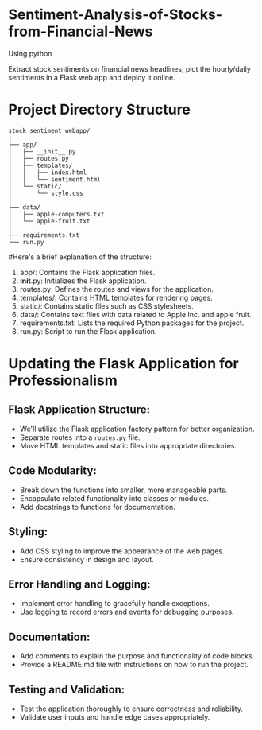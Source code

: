 # Sentiment-Analysis-of-Stocks-from-Financial-News
Using python 

Extract stock sentiments on financial news headlines, plot the hourly/daily sentiments in a Flask web app and deploy it online.

# Project Directory Structure

```
stock_sentiment_webapp/
│
├── app/
│   ├── __init__.py
│   ├── routes.py
│   ├── templates/
│   │   ├── index.html
│   │   └── sentiment.html
│   └── static/
│       └── style.css
│
├── data/
│   ├── apple-computers.txt
│   └── apple-fruit.txt
│
├── requirements.txt
└── run.py
```




#Here's a brief explanation of the structure:

1. app/: Contains the Flask application files.
2. __init__.py: Initializes the Flask application.
3. routes.py: Defines the routes and views for the application.
4. templates/: Contains HTML templates for rendering pages.
5. static/: Contains static files such as CSS stylesheets.
6. data/: Contains text files with data related to Apple Inc. and apple fruit.
7. requirements.txt: Lists the required Python packages for the project.
8. run.py: Script to run the Flask application.


# Updating the Flask Application for Professionalism

## Flask Application Structure:
- We'll utilize the Flask application factory pattern for better organization.
- Separate routes into a `routes.py` file.
- Move HTML templates and static files into appropriate directories.

## Code Modularity:
- Break down the functions into smaller, more manageable parts.
- Encapsulate related functionality into classes or modules.
- Add docstrings to functions for documentation.

## Styling:
- Add CSS styling to improve the appearance of the web pages.
- Ensure consistency in design and layout.

## Error Handling and Logging:
- Implement error handling to gracefully handle exceptions.
- Use logging to record errors and events for debugging purposes.

## Documentation:
- Add comments to explain the purpose and functionality of code blocks.
- Provide a README.md file with instructions on how to run the project.

## Testing and Validation:
- Test the application thoroughly to ensure correctness and reliability.
- Validate user inputs and handle edge cases appropriately.
